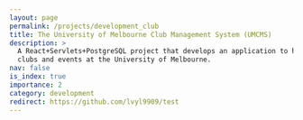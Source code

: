 ```yaml
---
layout: page
permalink: /projects/development_club
title: The University of Melbourne Club Management System (UMCMS)
description: >
  A React+Servlets+PostgreSQL project that develops an application to help students efficiently manage campus 
  clubs and events at the University of Melbourne.
nav: false
is_index: true
importance: 2
category: development
redirect: https://github.com/lvyl9909/test
---
```

